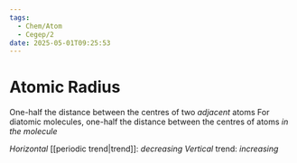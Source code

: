 ```yaml
---
tags:
  - Chem/Atom
  - Cegep/2
date: 2025-05-01T09:25:53
---
```


# Atomic Radius

One-half the distance between the centres of two *adjacent* atoms
For diatomic molecules, one-half the distance between the centres of atoms *in the molecule*

*Horizontal* [[periodic trend|trend]]: *decreasing*
*Vertical* trend: *increasing*
